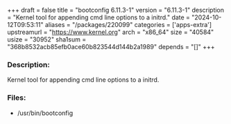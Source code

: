 +++
draft = false
title = "bootconfig 6.11.3-1"
version = "6.11.3-1"
description = "Kernel tool for appending cmd line options to a initrd."
date = "2024-10-12T09:53:11"
aliases = "/packages/220099"
categories = ['apps-extra']
upstreamurl = "https://www.kernel.org"
arch = "x86_64"
size = "40584"
usize = "30952"
sha1sum = "368b8532acb85efb0ace60b823544d144b2a1989"
depends = "[]"
+++
### Description: 
Kernel tool for appending cmd line options to a initrd.

### Files: 
* /usr/bin/bootconfig
